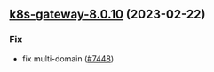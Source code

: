 

## [k8s-gateway-8.0.10](https://github.com/truecharts/charts/compare/k8s-gateway-8.0.9...k8s-gateway-8.0.10) (2023-02-22)

### Fix

- fix multi-domain ([#7448](https://github.com/truecharts/charts/issues/7448))
  
  